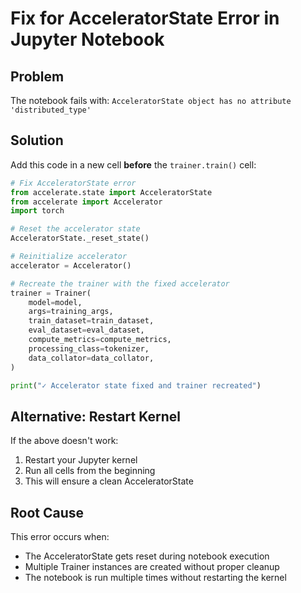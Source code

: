 # Fix for AcceleratorState Error in Jupyter Notebook

## Problem
The notebook fails with: `AcceleratorState object has no attribute 'distributed_type'`

## Solution
Add this code in a new cell **before** the `trainer.train()` cell:

```python
# Fix AcceleratorState error
from accelerate.state import AcceleratorState
from accelerate import Accelerator
import torch

# Reset the accelerator state
AcceleratorState._reset_state()

# Reinitialize accelerator
accelerator = Accelerator()

# Recreate the trainer with the fixed accelerator
trainer = Trainer(
    model=model,
    args=training_args,
    train_dataset=train_dataset,
    eval_dataset=eval_dataset,
    compute_metrics=compute_metrics,
    processing_class=tokenizer,
    data_collator=data_collator,
)

print("✓ Accelerator state fixed and trainer recreated")
```

## Alternative: Restart Kernel
If the above doesn't work:
1. Restart your Jupyter kernel
2. Run all cells from the beginning
3. This will ensure a clean AcceleratorState

## Root Cause
This error occurs when:
- The AcceleratorState gets reset during notebook execution
- Multiple Trainer instances are created without proper cleanup
- The notebook is run multiple times without restarting the kernel
